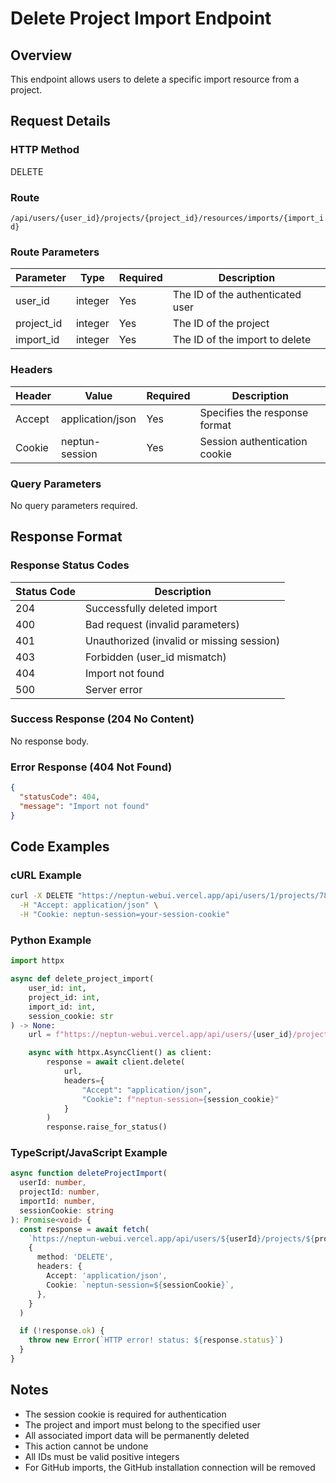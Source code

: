 # Delete Project Import Endpoint

## Overview

This endpoint allows users to delete a specific import resource from a project.

## Request Details

### HTTP Method

DELETE

### Route

`/api/users/{user_id}/projects/{project_id}/resources/imports/{import_id}`

### Route Parameters

| Parameter  | Type    | Required | Description                      |
| ---------- | ------- | -------- | -------------------------------- |
| user_id    | integer | Yes      | The ID of the authenticated user |
| project_id | integer | Yes      | The ID of the project            |
| import_id  | integer | Yes      | The ID of the import to delete   |

### Headers

| Header | Value            | Required | Description                   |
| ------ | ---------------- | -------- | ----------------------------- |
| Accept | application/json | Yes      | Specifies the response format |
| Cookie | neptun-session   | Yes      | Session authentication cookie |

### Query Parameters

No query parameters required.

## Response Format

### Response Status Codes

| Status Code | Description                               |
| ----------- | ----------------------------------------- |
| 204         | Successfully deleted import               |
| 400         | Bad request (invalid parameters)          |
| 401         | Unauthorized (invalid or missing session) |
| 403         | Forbidden (user_id mismatch)              |
| 404         | Import not found                          |
| 500         | Server error                              |

### Success Response (204 No Content)

No response body.

### Error Response (404 Not Found)

```json
{
  "statusCode": 404,
  "message": "Import not found"
}
```

## Code Examples

### cURL Example

```bash
curl -X DELETE "https://neptun-webui.vercel.app/api/users/1/projects/789/resources/imports/123" \
  -H "Accept: application/json" \
  -H "Cookie: neptun-session=your-session-cookie"
```

### Python Example

```python
import httpx

async def delete_project_import(
    user_id: int,
    project_id: int,
    import_id: int,
    session_cookie: str
) -> None:
    url = f"https://neptun-webui.vercel.app/api/users/{user_id}/projects/{project_id}/resources/imports/{import_id}"

    async with httpx.AsyncClient() as client:
        response = await client.delete(
            url,
            headers={
                "Accept": "application/json",
                "Cookie": f"neptun-session={session_cookie}"
            }
        )
        response.raise_for_status()
```

### TypeScript/JavaScript Example

```typescript
async function deleteProjectImport(
  userId: number,
  projectId: number,
  importId: number,
  sessionCookie: string
): Promise<void> {
  const response = await fetch(
    `https://neptun-webui.vercel.app/api/users/${userId}/projects/${projectId}/resources/imports/${importId}`,
    {
      method: 'DELETE',
      headers: {
        Accept: 'application/json',
        Cookie: `neptun-session=${sessionCookie}`,
      },
    }
  )

  if (!response.ok) {
    throw new Error(`HTTP error! status: ${response.status}`)
  }
}
```

## Notes

- The session cookie is required for authentication
- The project and import must belong to the specified user
- All associated import data will be permanently deleted
- This action cannot be undone
- All IDs must be valid positive integers
- For GitHub imports, the GitHub installation connection will be removed
